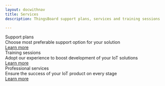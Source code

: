 ```yaml
---
layout: docwithnav
title: Services
description: ThingsBoard support plans, services and training sessions

---
```


<div class="services">
    <div class="service">
        <div class="service-card">
            <div class="title">
                Support plans
            </div>
            <div class="description">
                Choose most preferable support option for your solution
            </div>
            <div class="service-button">
                <a href="/docs/services/support/" class="button accent">Learn more</a>
            </div>
        </div>
    </div>
    <div class="service">
        <div class="service-card">
            <div class="title">
                Training sessions
            </div>
            <div class="description">  
                Adopt our experience to boost development of your IoT solutions
            </div>
            <div class="service-button">
                <a href="/docs/services/trainings/" class="button accent">Learn more</a>
            </div>
        </div>
    </div>
    <div class="service">
        <div class="service-card">
            <div class="title">
                Professional services
            </div>
            <div class="description">
                Ensure the success of your IoT product on every stage
            </div>
            <div class="service-button">
                <a href="/docs/services/professional-services/" class="button accent">Learn more</a>
            </div>
        </div>
    </div>
</div>
